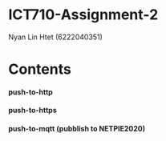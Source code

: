 # ICT710-Assignment-2
Nyan Lin Htet (6222040351)

# Contents
#### push-to-http
#### push-to-https
#### push-to-mqtt (pubblish to NETPIE2020)

